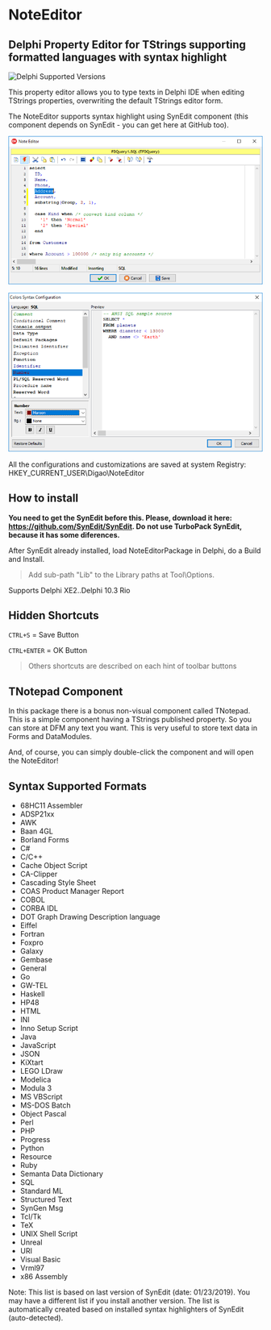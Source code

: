 # NoteEditor

## Delphi Property Editor for TStrings supporting formatted languages with syntax highlight

![Delphi Supported Versions](https://img.shields.io/badge/Delphi%20Supported%20Versions-XE2..10.3%20Rio-blue.svg)

This property editor allows you to type texts in Delphi IDE when editing TStrings properties, overwriting the default TStrings editor form.

The NoteEditor supports syntax highlight using SynEdit component (this component depends on SynEdit - you can get here at GitHub too).

![Example Image](images/noteeditor_print.png)

![Example Colors](images/noteeditor_colors.png)

All the configurations and customizations are saved at system Registry: HKEY_CURRENT_USER\Digao\NoteEditor

## How to install

**You need to get the SynEdit before this. Please, download it here: https://github.com/SynEdit/SynEdit. Do not use TurboPack SynEdit, because it has some diferences.**

After SynEdit already installed, load NoteEditorPackage in Delphi, do a Build and Install.

> Add sub-path "Lib" to the Library paths at Tool\Options.

Supports Delphi XE2..Delphi 10.3 Rio

## Hidden Shortcuts

`CTRL+S` = Save Button

`CTRL+ENTER` = OK Button

> Others shortcuts are described on each hint of toolbar buttons

## TNotepad Component

In this package there is a bonus non-visual component called TNotepad. This is a simple component having a TStrings published property. So you can store at DFM any text you want. This is very useful to store text data in Forms and DataModules.

And, of course, you can simply double-click the component and will open the NoteEditor!

## Syntax Supported Formats

- 68HC11 Assembler
- ADSP21xx
- AWK
- Baan 4GL
- Borland Forms
- C#
- C/C++
- Cache Object Script
- CA-Clipper
- Cascading Style Sheet
- COAS Product Manager Report
- COBOL
- CORBA IDL
- DOT Graph Drawing Description language
- Eiffel
- Fortran
- Foxpro
- Galaxy
- Gembase
- General
- Go
- GW-TEL
- Haskell
- HP48
- HTML
- INI
- Inno Setup Script
- Java
- JavaScript
- JSON
- KiXtart
- LEGO LDraw
- Modelica
- Modula 3
- MS VBScript
- MS-DOS Batch
- Object Pascal
- Perl
- PHP
- Progress
- Python
- Resource
- Ruby
- Semanta Data Dictionary
- SQL
- Standard ML
- Structured Text
- SynGen Msg
- Tcl/Tk
- TeX
- UNIX Shell Script
- Unreal
- URI
- Visual Basic
- Vrml97
- x86 Assembly

Note: This list is based on last version of SynEdit (date: 01/23/2019). You may have a different list if you install another version. The list is automatically created based on installed syntax highlighters of SynEdit (auto-detected).
